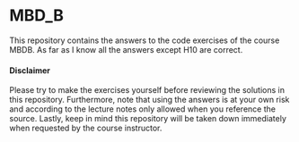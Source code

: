 # MBD_B

This repository contains the answers to the code exercises of the course MBDB. As far as I know all the answers except H10 are correct.

#### Disclaimer

Please try to make the exercises yourself before reviewing the solutions in this repository. Furthermore, note that using the answers is at your own risk and according to the lecture notes only allowed when you reference the source. Lastly, keep in mind this repository will be taken down immediately when requested by the course instructor.
